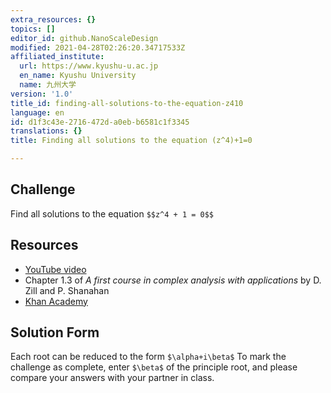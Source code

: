 ```yaml
---
extra_resources: {}
topics: []
editor_id: github.NanoScaleDesign
modified: 2021-04-28T02:26:20.34717533Z
affiliated_institute:
  url: https://www.kyushu-u.ac.jp
  en_name: Kyushu University
  name: 九州大学
version: '1.0'
title_id: finding-all-solutions-to-the-equation-z410
language: en
id: d1f3c43e-2716-472d-a0eb-b6581c1f3345
translations: {}
title: Finding all solutions to the equation (z^4)+1=0

---
```


## Challenge
  
Find all solutions to the equation `$$z^4 + 1 = 0$$`

## Resources
- [YouTube video](https://www.youtube.com/watch?v=yI2NeikrxoU&list=PLi7yHjesblV0sSfZzWdSUXGO683n_nJdQ&index=4)
- Chapter 1.3 of *A first course in complex analysis with applications* by D. Zill and P. Shanahan
- [Khan Academy](https://www.khanacademy.org/math/precalculus/imaginary-and-complex-numbers#polar-form-of-complex-numbers)


## Solution Form
Each root can be reduced to the form `$\alpha+i\beta$`
To mark the challenge as complete, enter `$\beta$` of the principle root, and please compare your answers with your partner in class.



